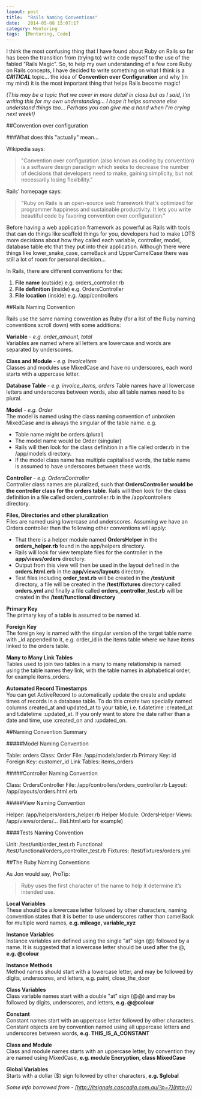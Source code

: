 ```yaml
---
layout: post
title:  "Rails Naming Conventions"
date:   2014-05-08 15:07:17
category: Mentoring
tags:  [Mentoring, Code]
---
```


I think the most confusing thing that I have found about Ruby on Rails so far has been the transition from (trying to) write code myself to the use of the fabled "Rails Magic". So, to help my own understanding of a few core Ruby on Rails concepts, I have decided to write something on what I think is a ***CRITICAL*** topic... the idea of **Convention over Configuration** and why (in my mind) it is the most important thing that helps Rails become magic!

*(This may be a topic that we cover in more detail in class but as I said, I'm writing this for my own understanding... I hope it helps someone else understand things too... Perhaps you can give me a hand when I'm crying next week!)*

##Convention over configuration

###What does this "actually" mean...

Wikipedia says:
> "Convention over configuration (also known as coding by convention) is a software design paradigm which seeks to decrease the number of decisions that developers need to make, gaining simplicity, but not necessarily losing flexibility."

Rails' homepage says:
> "Ruby on Rails is an open-source web framework that's optimized for programmer happiness and sustainable productivity. It lets you write beautiful code by favoring convention over configuration."

Before having a web application framework as powerful as Rails with tools that can do things like scaffold things for you, developers had to make LOTS more decisions about how they called each variable, controller, model, database table etc that they put into their application. Although there were things like lower_snake_case, cameBack and UpperCamelCase there was still a lot of room for personal decision...

In Rails, there are different conventions for the:

1. **File name** (outside) e.g. orders_controller.rb
2. **File definition** (inside) e.g. OrdersController
3. **File location** (inside) e.g. /app/controllers


##Rails Naming Convention

Rails use the same naming convention as Ruby (for a list of the Ruby naming conventions scroll down) with some additions:

**Variable** - *e.g. order_amount, total*  
Variables are named where all letters are lowercase and words are separated by underscores.

**Class and Module** - *e.g. InvoiceItem*  
Classes and modules use MixedCase and have no underscores, each word starts with a uppercase letter.

**Database Table** - *e.g. invoice_items, orders*
Table names have all lowercase letters and underscores between words, also all table names need to be plural.

**Model** - *e.g. Order*  
The model is named using the class naming convention of unbroken MixedCase and is always the singular of the table name. e.g.

* Table name might be orders (plural)
* The model name would be Order (singular)
* Rails will then look for the class definition in a file called order.rb in the /app/models directory.
* If the model class name has multiple capitalised words, the table name is assumed to have underscores between these words.

**Controller** - *e.g. OrdersController*  
Controller class names are pluralized, such that **OrdersController would be the controller class for the orders table**.  Rails will then look for the class definition in a file called orders_controller.rb in the /app/controllers directory.

**Files, Directories and other pluralization**    
Files are named using lowercase and underscores. Assuming we have an Orders controller then the following other conventions will apply:

* That there is a helper module named **OrdersHelper** in the **orders_helper.rb** found in the app/helpers directory.
* Rails will look for view template files for the controller in the **app/views/orders** directory.
* Output from this view will then be used in the layout defined in the **orders.html.erb** in the **app/views/layouts** directory.
* Test files including **order_test.rb** will be created in the **/test/unit** directory, a file will be created in the **/test/fixtures** directory called **orders.yml** and finally a file called **orders_controller_test.rb** will be created in the **/test/functional directory**

**Primary Key**  
The primary key of a table is assumed to be named id.

**Foreign Key**  
The foreign key is named with the singular version of the target table name with _id appended to it, e.g. order_id in the items table where we have items linked to the orders table.

**Many to Many Link Tables**  
Tables used to join two tables in a many to many relationship is named using the table names they link, with the table names in alphabetical order, for example items_orders.

**Automated Record Timestamps**  
You can get ActiveRecord to automatically update the create and update times of records in a database table. To do this create two specially named columns created_at and updated_at to your table, i.e. t.datetime :created_at and t.datetime :updated_at. If you only want to store the date rather than a date and time, use :created_on and :updated_on.

##Naming Convention Summary

#####Model Naming Convention

  Table:      orders
  Class:      Order
  File:       /app/models/order.rb
  Primary Key:  id
  Foreign Key:  customer_id
  Link Tables:  items_orders

#####Controller Naming Convention

  Class:      OrdersController
  File:       /app/controllers/orders_controller.rb
  Layout:     /app/layouts/orders.html.erb

#####View Naming Convention

  Helper:     /app/helpers/orders_helper.rb
  Helper Module:  OrdersHelper
  Views:      /app/views/orders/… (list.html.erb for example)

####Tests Naming Convention

  Unit:       /test/unit/order_test.rb
  Functional:   /test/functional/orders_controller_test.rb
  Fixtures:     /test/fixtures/orders.yml


##The Ruby Naming Conventions

As Jon would say, ProTip:
> Ruby uses the first character of the name to help it determine it’s intended use.

**Local Variables**  
These should be a lowercase letter followed by other characters, naming convention states that it is better to use underscores rather than camelBack for multiple word names, **e.g. mileage, variable_xyz**

**Instance Variables**  
Instance variables are defined using the single "at" sign (@) followed by a name. It is suggested that a lowercase letter should be used after the @, **e.g. @colour**

**Instance Methods**  
Method names should start with a lowercase letter, and may be followed by digits, underscores, and letters, e.g. paint, close_the_door

**Class Variables**  
Class variable names start with a double "at" sign (@@) and may be followed by digits, underscores, and letters, **e.g. @@colour**

**Constant**  
Constant names start with an uppercase letter followed by other characters. Constant objects are by convention named using all uppercase letters and underscores between words, **e.g. THIS_IS_A_CONSTANT**

**Class and Module**  
Class and module names starts with an uppercase letter, by convention they are named using MixedCase, **e.g. module Encryption, class MixedCase**

**Global Variables**  
Starts with a dollar ($) sign followed by other characters, **e.g. $global**

*Some info borrowed from - [http://itsignals.cascadia.com.au/?p=7](http://)*
